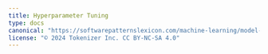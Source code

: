 ```yaml
---
title: Hyperparameter Tuning
type: docs
canonical: "https://softwarepatternslexicon.com/machine-learning/model-training-patterns/hyperparameter-tuning"
license: "© 2024 Tokenizer Inc. CC BY-NC-SA 4.0"
---
```

